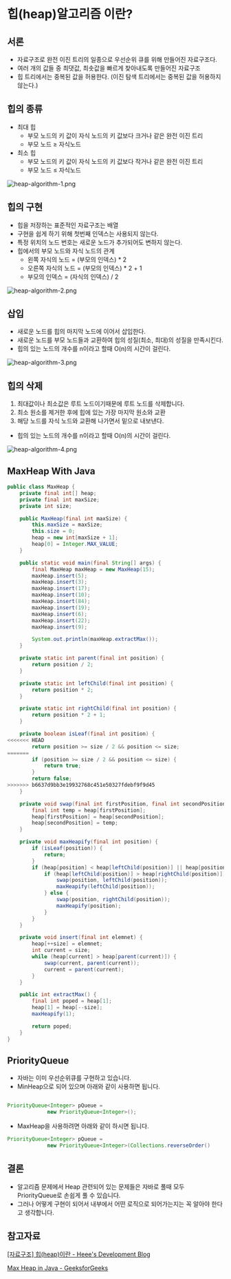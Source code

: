 # 힙(heap)알고리즘 이란?

## 서론

- 자료구조로 완전 이진 트리의 일종으로 우선순위 큐를 위해 만들어진 자료구조다.
- 여러 개의 값들 중 최댓값, 최솟값을 빠르게 찾아내도록 만들어진 자료구조
- 힙 트리에서는 중복된 값을 허용한다. (이진 탐색 트리에서는 중복된 값을 허용하지 않는다.)

## 힙의 종류

- 최대 힙
    - 부모 노드의 키 값이 자식 노드의 키 값보다 크거나 같은 완전 이진 트리
    - 부모 노드 ≥ 자식노드
- 최소 힙
    - 부모 노드의 키 값이 자식 노드의 키 값보다 작거나 같은 완전 이진 트리
    - 부모 노드 ≤ 자식노드

![heap-algorithm-1.png](https://github.com/ksy90101/TIL/blob/master/computerScience/image/heap-algorithm-1.png?raw=true)

## 힙의 구현

- 힙을 저장하는 표준적인 자료구조는 배열
- 구현을 쉽게 하기 위해 첫번째 인덱스는 사용되지 않는다.
- 특정 위치의 노드 번호는 새로운 노드가 추가되어도 변하지 않는다.
- 힙에서의 부모 노드와 자식 노드의 관계
    - 왼쪽 자식의 노드 = (부모의 인덱스) * 2
    - 오른쪽 자식의 노드 = (부모의 인덱스) * 2 + 1
    - 부모의 인덱스 = (자식의 인덱스) / 2

![heap-algorithm-2.png](https://github.com/ksy90101/TIL/blob/master/computerScience/image/heap-algorithm-2.png?raw=true)

## 삽입

- 새로운 노드를 힙의 마지막 노드에 이어서 삽입한다.
- 새로운 노드를 부모 노드들과 교환하여 힙의 성질(최소, 최대)의 성질을 만족시킨다.
- 힙의 있는 노드의 개수를 n이라고 할때 O(n)의 시간이 걸린다.

![heap-algorithm-3.png](https://github.com/ksy90101/TIL/blob/master/computerScience/image/heap-algorithm-3.png?raw=true)

## 힙의 삭제

1. 최대값이나 최소값은 루트 노드이기때문에 루트 노드를 삭제합니다.
2. 최소 원소를 제거한 후에 힙에 있는 가장 마지막 원소와 교환
3. 해당 노드를 자식 노드와 교환해 나가면서 밑으로 내보낸다.
- 힙의 있는 노드의 개수를 n이라고 할때 O(n)의 시간이 걸린다.

![heap-algorithm-4.png](https://github.com/ksy90101/TIL/blob/master/computerScience/image/heap-algorithm-4.png?raw=true)

## MaxHeap With Java

```java
public class MaxHeap {
    private final int[] heap;
    private final int maxSize;
    private int size;

    public MaxHeap(final int maxSize) {
        this.maxSize = maxSize;
        this.size = 0;
        heap = new int[maxSize + 1];
        heap[0] = Integer.MAX_VALUE;
    }

    public static void main(final String[] args) {
        final MaxHeap maxHeap = new MaxHeap(15);
        maxHeap.insert(5);
        maxHeap.insert(3);
        maxHeap.insert(17);
        maxHeap.insert(10);
        maxHeap.insert(84);
        maxHeap.insert(19);
        maxHeap.insert(6);
        maxHeap.insert(22);
        maxHeap.insert(9);

        System.out.println(maxHeap.extractMax());
    }

    private static int parent(final int position) {
        return position / 2;
    }

    private static int leftChild(final int position) {
        return position * 2;
    }

    private static int rightChild(final int position) {
        return position * 2 + 1;
    }

    private boolean isLeaf(final int position) {
<<<<<<< HEAD
        return position >= size / 2 && position <= size;
=======
        if (position >= size / 2 && position <= size) {
            return true;
        }
        return false;
>>>>>>> b6637d9bb3e19932768c451e50327fdebf9f9d45
    }

    private void swap(final int firstPosition, final int secondPosition) {
        final int temp = heap[firstPosition];
        heap[firstPosition] = heap[secondPosition];
        heap[secondPosition] = temp;
    }

    private void maxHeapify(final int position) {
        if (isLeaf(position)) {
            return;
        }
        if (heap[position] < heap[leftChild(position)] || heap[position] < heap[rightChild(position)]) {
            if (heap[leftChild(position)] > heap[rightChild(position)]) {
                swap(position, leftChild(position));
                maxHeapify(leftChild(position));
            } else {
                swap(position, rightChild(position));
                maxHeapify(position);
            }
        }
    }

    private void insert(final int elemnet) {
        heap[++size] = elemnet;
        int current = size;
        while (heap[current] > heap[parent(current)]) {
            swap(current, parent(current));
            current = parent(current);
        }
    }

    public int extractMax() {
        final int poped = heap[1];
        heap[1] = heap[--size];
        maxHeapify(1);

        return poped;
    }
}
```

## PriorityQueue

- 자바는 이미 우선순위큐를 구현하고 있습니다.
- MinHeap으로 되어 있으며 아래와 같이 사용하면 됩니다.

```java

PriorityQueue<Integer> pQueue =  
             new PriorityQueue<Integer>();
```

- MaxHeap을 사용하려면 아래와 같이 하시면 됩니다.

```java
PriorityQueue<Integer> pQueue =  
             new PriorityQueue<Integer>(Collections.reverseOrder()
```

## 결론

- 알고리즘 문제에서 Heap 관련되어 있는 문제들은 자바로 풀때 모두 PriorityQueue로 손쉽게 풀 수 있습니다.
- 그러나 어떻게 구현이 되어서 내부에서 어떤 로직으로 되어가는지는 꼭 알아야 한다고 생각합니다.

## 참고자료

[[자료구조] 힙(heap)이란 - Heee's Development Blog](https://gmlwjd9405.github.io/2018/05/10/data-structure-heap.html)

[Max Heap in Java - GeeksforGeeks](https://www.geeksforgeeks.org/max-heap-in-java/)
